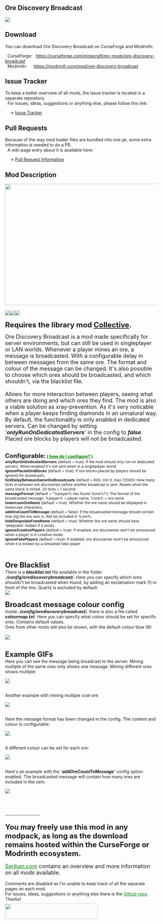 <h2>Ore Discovery Broadcast</h2>
<p><a href="https://github.com/Serilum/Ore-Discovery-Broadcast"><img src="https://serilum.com/assets/data/logo/ore-discovery-broadcast.png"></a></p><h2>Download</h2>
<p>You can download Ore Discovery Broadcast on CurseForge and Modrinth:</p><p>&nbsp;&nbsp;CurseForge: &nbsp;&nbsp;<a href="https://curseforge.com/minecraft/mc-mods/ore-discovery-broadcast">https://curseforge.com/minecraft/mc-mods/ore-discovery-broadcast</a><br>&nbsp;&nbsp;Modrinth: &nbsp;&nbsp;&nbsp;&nbsp;&nbsp;<a href="https://modrinth.com/mod/ore-discovery-broadcast">https://modrinth.com/mod/ore-discovery-broadcast</a></p>
<h2>Issue Tracker</h2>
<p>To keep a better overview of all mods, the issue tracker is located in a separate repository.<br>&nbsp;&nbsp;For issues, ideas, suggestions or anything else, please follow this link:</p>
<p>&nbsp;&nbsp;&nbsp;&nbsp;-> <a href="https://github.com/ricksouth/serilum-mc-mods/issues">Issue Tracker</a></p>
<h2>Pull Requests</h2>
<p>Because of the way mod loader files are bundled into one jar, some extra information is needed to do a PR.<br>&nbsp;&nbsp;A wiki page entry about it is available here:</p>
<p>&nbsp;&nbsp;&nbsp;&nbsp;-> <a href="https://github.com/ricksouth/serilum-mc-mods/wiki/Pull-Request-Information">Pull Request Information</a></p>
<h2>Mod Description</h2>
<p><a href="https://serilum.com/" rel="nofollow"><img src="https://github.com/ricksouth/serilum-mc-mods/raw/master/description/a1.jpg" alt="" width="838" height="400"></a><br><br><img src="https://github.com/ricksouth/serilum-mc-mods/raw/master/description/Versions/header.png"><a href="https://legacy.curseforge.com/minecraft/mc-mods/ore-discovery-broadcast/files/all?filter-status=1&filter-game-version=1738749986:75125" rel="nofollow"><img src="https://github.com/ricksouth/serilum-mc-mods/raw/master/description/Versions/1_20.png"></a><a href="https://legacy.curseforge.com/minecraft/mc-mods/ore-discovery-broadcast/files/all?filter-status=1&filter-game-version=1738749986:73407" rel="nofollow"><img src="https://github.com/ricksouth/serilum-mc-mods/raw/master/description/Versions/1_19.png"></a><br><br><strong><span style="font-size:24px">Requires the library mod&nbsp;<a style="font-size:24px" href="https://curseforge.com/minecraft/mc-mods/collective" rel="nofollow">Collective</a>.<br></span></strong></p>
<p><span style="font-size:18px">Ore Discovery Broadcast is a mod made specifically for server environments, but can still be used in singleplayer or LAN worlds. Whenever a player mines an ore, a message is broadcasted. With a configurable delay in between messages from the same ore. The format and colour of the message can be changed. It's also possible to choose which ores should be broadcasted, and which shouldn't, via the blacklist file.<br><br>Allows for more interaction between players, seeing what others are doing and which ores they find. The mod is also a viable solution as xray-prevention. As it's very noticable when a player keeps finding diamonds in an unnatural way. By default, the functionality is only enabled in dedicated servers. Can be changed by setting '<em><strong>onlyRunOnDedicatedServers</strong></em>' in the config to <em><strong>false</strong></em>. Placed ore blocks by players will not be broadcasted.<br></span><br><br><strong><span style="font-size:20px">Configurable:</span> <span style="color:#008000;font-size:14px"><a style="color:#008000" href="https://github.com/ricksouth/serilum-mc-mods/wiki/how-to-configure-mods" rel="nofollow">(&nbsp;how do I configure?&nbsp;)</a></span><br></strong><span style="font-size:12px"><strong>onlyRunOnDedicatedServers</strong>&nbsp;(default = true): If the mod should only run on dedicated servers. When enabled it's not sent when in a singleplayer world.</span><br><span style="font-size:12px"><strong>ignorePlacedOreBlocks</strong>&nbsp;(default = true): If ore blocks placed by players should be ignored for broadcasts.</span><br><span style="font-size:12px"><strong>tickDelayBetweenSameOreBroastcasts</strong>&nbsp;(default = 600, min 0, max 72000): How many ticks in between ore discoveries before another broadcast is sent. Resets when the same block is mined. 20 ticks = 1 second</span><br><span style="font-size:12px"><strong>messageFormat</strong>&nbsp;(default = "%player% has found %ore%!"): The format of the broadcasted message. %player% = player name, %ore% = ore name</span><br><span style="font-size:12px"><strong>lowercaseOreName</strong>&nbsp;(default = true): Whether the ore name should be displayed in lowercase characters.</span><br><span style="font-size:12px"><strong>addOreCountToMessage</strong>&nbsp;(default = false): If the broadcasted message should contain how big the ore vein is. Will be included in %ore%.</span><br><span style="font-size:12px"><strong>hideDeepslateFromName</strong>&nbsp;(default = true): Whether the ore name should have 'deepslate' hidden if it exists.</span><br><span style="font-size:12px"><strong>ignoreCreativePlayers</strong>&nbsp;(default = true): If enabled, ore discoveries won't be announced when a player is in creative mode.</span><br><span style="font-size:12px"><strong>ignoreFakePlayers</strong>&nbsp;(default = true): If enabled, ore discoveries won't be announced when it is broken by a simulated fake player.</span><br><br></p>
<p><br><span style="font-size:24px"><strong>Ore Blacklist</strong></span><br><span style="font-size:14px">There is a <em><strong>blacklist.txt</strong></em> file available in the folder <em><strong>./config/orediscoverybroadcast/</strong></em>. Here you can specify which ores shouldn't be broadcasted when found, by adding an exclamation mark (!) in front of the line. Quartz is excluded by default:</span><br><picture><img src="https://github.com/ricksouth/serilum-mc-mods/raw/master/cdn/ore-discovery-broadcast/a.png"><br><br><span style="font-size:24px"><strong>Broadcast message colour config</strong></span><br><span style="font-size:14px">Inside <em><strong>./config/orediscoverybroadcast/.</strong></em> there is also a file called <em><strong>colourmap.txt</strong></em>. Here you can specify what colour should be set for specific ores. Contains default values.<br>Ores from other mods will also be shown, with the default colour blue (9):<br><br></span><img src="https://github.com/ricksouth/serilum-mc-mods/raw/master/cdn/ore-discovery-broadcast/a1.png"></picture><br><br><br><span style="font-size:24px"><strong>Example GIFs</strong></span><br><span style="font-size:14px">Here you can see the message being broadcast to the server. Mining multiple of the same ores only shows one message. Mining different ores shows multiple:</span></p>
<div class="spoiler">
<p><picture><img src="https://github.com/ricksouth/serilum-mc-mods/raw/master/cdn/ore-discovery-broadcast/b.gif"></picture></p>
</div>
<p>&nbsp;<br><span style="font-size:14px">Another example with mining multiple coal ore:</span></p>
<div class="spoiler">
<p><picture><img src="https://github.com/ricksouth/serilum-mc-mods/raw/master/cdn/ore-discovery-broadcast/c.gif"></picture></p>
</div>
<p>&nbsp;<br><span style="font-size:14px">Here the message format has been changed in the config. The content and colour is configurable:</span></p>
<div class="spoiler">
<p><picture><img src="https://github.com/ricksouth/serilum-mc-mods/raw/master/cdn/ore-discovery-broadcast/d.gif"></picture></p>
</div>
<p>&nbsp;<br><span style="font-size:14px">A different colour can be set for each ore:</span></p>
<div class="spoiler">
<p><picture><img src="https://github.com/ricksouth/serilum-mc-mods/raw/master/cdn/ore-discovery-broadcast/g.gif"></picture></p>
</div>
<p>&nbsp;<br><span style="font-size:14px">Here's an example with the '<strong><em>addOreCountToMessage</em></strong>' config option enabled. The broadcasted message will contain how many ores are included in the vein:</span></p>
<div class="spoiler">
<p><picture><img src="https://github.com/ricksouth/serilum-mc-mods/raw/master/cdn/ore-discovery-broadcast/f.gif"></picture></p>
</div>
<p>&nbsp;</p>
<p><br>------------------<br><br><span style="font-size:24px"><strong>You may freely use this mod in any modpack, as long as the download remains hosted within the CurseForge or Modrinth ecosystem.</strong></span><br><br><span style="font-size:18px"><a style="font-size:18px;color:#008000" href="https://serilum.com/" rel="nofollow">Serilum.com</a> contains an overview and more information on all mods available.</span><br><br><span style="font-size:14px">Comments are disabled as I'm unable to keep track of all the separate pages on each mod.</span><span style="font-size:14px"><br>For issues, ideas, suggestions or anything else there is the&nbsp;<a style="font-size:14px;color:#008000" href="https://github.com/ricksouth/serilum-mc-mods/" rel="nofollow">Github repo</a>. Thanks!</span><span style="font-size:6px"><br><br></span><a href="https://ricksouth.com/donate" rel="nofollow"><img src="https://raw.githubusercontent.com/ricksouth/serilum-mc-mods/master/description/Shields/donation_rounded.svg" alt="" width="306" height="50"></a></p>